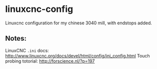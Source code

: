 linuxcnc-config
===============

Linuxcnc configuration for my chinese 3040 mill, with endstops added.

## Notes:
 LinuxCNC `.ini` docs: http://www.linuxcnc.org/docs/devel/html/config/ini_config.html
 Touch probing totorial: http://forscience.nl/?p=197
